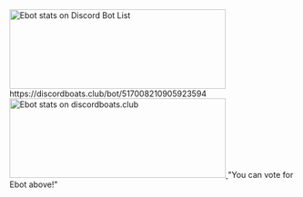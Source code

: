 <a href="https://discordbotlist.com/bots/517008210905923594">
    <img 
        width="380" 
        height="140" 
        src="https://discordbotlist.com/bots/517008210905923594/widget" 
        alt="Ebot stats on Discord Bot List">
</a>
https://discordboats.club/bot/517008210905923594
<a href="https://discordboats.club/bot/517008210905923594">
    <img 
        width="380" 
        height="140" 
        src="https://discordboats.club/bot/517008210905923594/widget" 
        alt="Ebot stats on discordboats.club">
</a>
        "You can vote for Ebot above!"
